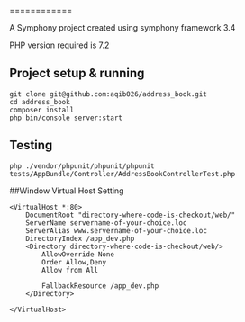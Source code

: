 ============

A Symphony project created using symphony framework 3.4


PHP version required is 7.2


## Project setup & running

```
git clone git@github.com:aqib026/address_book.git
cd address_book
composer install
php bin/console server:start
```



## Testing

```
php ./vendor/phpunit/phpunit/phpunit tests/AppBundle/Controller/AddressBookControllerTest.php

```

##Window Virtual Host Setting


```
<VirtualHost *:80>
    DocumentRoot "directory-where-code-is-checkout/web/"
    ServerName servername-of-your-choice.loc
    ServerAlias www.servername-of-your-choice.loc
    DirectoryIndex /app_dev.php
    <Directory directory-where-code-is-checkout/web/>
        AllowOverride None
        Order Allow,Deny
        Allow from All

        FallbackResource /app_dev.php
    </Directory>

</VirtualHost>
```